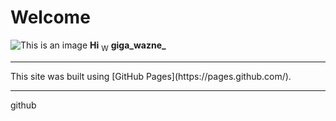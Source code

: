 # Welcome
![This is an image](https://octodex.github.com/images/puddle_jumper_octodex.jpg)
**Hi**
<sub>W</sub>
**giga_wazne_**
<hr>
This site was built using [GitHub Pages](https://pages.github.com/).
<hr>
github
